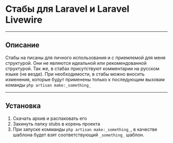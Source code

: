 # Стабы для Laravel и Laravel Livewire

---

## Описание

Стабы на писаны для личного использования и с приемлемой для меня структурой. Они не являются идеальной или рекомендованной структурой. Так же, в стабах присутствуют комментарии на русском языке (не везде). При необходимости, в стабы можно вносить изменения, которые будут  применены только к последующим вызовам команды `php artisan make:_something_`

---

## Установка

1. Скачать архив и распаковать его
1. Закинуть папку stubs в корень проекта
1. При запуске комманды `php artisan make:_something_`, в качестве шаблона будет взят соответствующий `_something_` шаблон.
